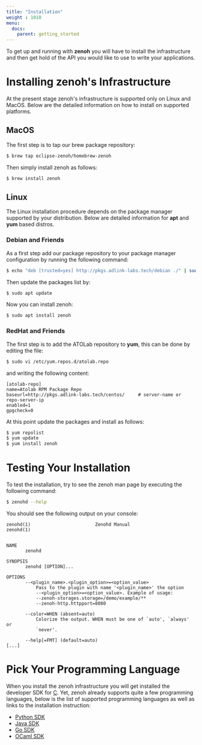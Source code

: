 ```yaml
---
title: "Installation"
weight : 1010
menu:
  docs:
    parent: getting_started
---
```


To get up and running with <b>zenoh</b> you will have to install the infrastructure and then get hold of the API you would like to use to write your applications. 

# Installing zenoh's Infrastructure
At the present stage zenoh's infrastructure is supported only on Linux and MacOS. Below are the detailed information on how to install on supported platforms.

## MacOS
The first step is to tap our brew package repository:

```bash
$ brew tap eclipse-zenoh/homebrew-zenoh
```    

Then simply install zenoh as follows:

```bash
$ brew install zenoh
```

## Linux
The Linux installation procedure depends on the package manager supported by your distribution. Below are detailed information for <b>apt</b> and <b>yum</b> based distros.

### Debian and Friends
As a first step add our package repository to your package manager configuration by running the following command:

```bash
$ echo "deb [trusted=yes] http://pkgs.adlink-labs.tech/debian ./" | sudo tee -a /etc/apt/sources.list > /dev/null
```

Then update the packages list by:

```bash
$ sudo apt update
```

Now you can install zenoh:

```bash
$ sudo apt install zenoh
```

### RedHat and Friends
The first step is to add the ATOLab repository to <b>yum</b>, this can be done by editing the file:

```bash
$ sudo vi /etc/yum.repos.d/atolab.repo
```

and writing the following content:

```toml,ignore
[atolab-repo]
name=Atolab RPM Package Repo
baseurl=http://pkgs.adlink-labs.tech/centos/     # server-name or repo-server-ip
enabled=1
gpgcheck=0
```

At this point update the packages and install as follows:

```bash
$ yum repolist
$ yum update
$ yum install zenoh
```

# Testing Your Installation
To test the installation, try to see the zenoh man page by executing the following command:

```bash
$ zenohd --help
```
You should see the following output on your console:

```text
zenohd(1)                        Zenohd Manual                       zenohd(1)


NAME
       zenohd

SYNOPSIS
       zenohd [OPTION]...

OPTIONS
       --<plugin_name>.<plugin_option>=<option_value>
           Pass to the plugin with name '<plugin_name>' the option
           --<plugin_option>=<option_value>. Example of usage:
           --zenoh-storages.storage=/demo/example/**
           --zenoh-http.httpport=8080

       --color=WHEN (absent=auto)
           Colorize the output. WHEN must be one of `auto', `always' or
           `never'.

       --help[=FMT] (default=auto)
[...]           
```
# Pick Your Programming Language
When you install the zenoh infrastructure you will get installed the developer SDK for  [C](https://en.wikipedia.org/wiki/The_C_Programming_Language). Yet, zenoh already supports quite a few programming languages, below is the list of supported programming languages as well as links to the installation instruction:

- [Python SDK](https://github.com/atolab/zenoh-python)
- [Java SDK](https://github.com/atolab/zenoh-java)
- [Go SDK](https://github.com/atolab/zenoh-go)
- [OCaml SDK](https://github.com/atolab/zenoh)

